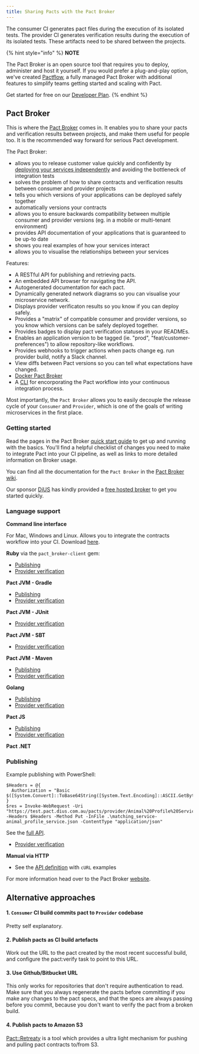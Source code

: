 ```yaml
---
title: Sharing Pacts with the Pact Broker
---
```


The consumer CI generates pact files during the execution of its isolated tests. The provider CI generates verification results during the execution of its isolated tests. These artifacts need to be shared between the projects.

{% hint style="info" %}
**NOTE**

The Pact Broker is an open source tool that requires you to deploy, administer and host it yourself. If you would prefer a plug-and-play option, we've created [Pactflow](https://pactflow.io/?utm_source=ossdocs&utm_campaign=sharing_pacts), a fully managed Pact Broker with additional features to simplify teams getting started and scaling with Pact.

Get started for free on our [Developer Plan](https://pactflow.io/pricing/?utm_source=&utm_campaign=sharing_pacts_dev_plan).
{% endhint %}

## Pact Broker

This is where the [Pact Broker](https://github.com/pact-foundation/pact_broker) comes in. It enables you to share your pacts and verification results between projects, and make them useful for people too. It is the recommended way forward for serious Pact development.

The Pact Broker:

* allows you to release customer value quickly and confidently by [deploying your services independently](http://techblog.realestate.com.au/enter-the-pact-matrix-or-how-to-decouple-the-release-cycles-of-your-microservices/) and avoiding the bottleneck of integration tests
* solves the problem of how to share contracts and verification results between consumer and provider projects
* tells you which versions of your applications can be deployed safely together
* automatically versions your contracts
* allows you to ensure backwards compatibility between multiple consumer and provider versions \(eg. in a mobile or multi-tenant environment\)
* provides API documentation of your applications that is guaranteed to be up-to date
* shows you real examples of how your services interact
* allows you to visualise the relationships between your services

Features:

* A RESTful API for publishing and retrieving pacts.
* An embedded API browser for navigating the API.
* Autogenerated documentation for each pact.
* Dynamically generated network diagrams so you can visualise your microservice network.
* Displays provider verificaton results so you know if you can deploy safely.
* Provides a "matrix" of compatible consumer and provider versions, so you know which versions can be safely deployed together.
* Provides badges to display pact verification statuses in your READMEs.
* Enables an application version to be tagged \(ie. "prod", "feat/customer-preferences"\) to allow repository-like workflows.
* Provides webhooks to trigger actions when pacts change eg. run provider build, notify a Slack channel.
* View diffs between Pact versions so you can tell what expectations have changed.
* [Docker Pact Broker](https://hub.docker.com/r/pactfoundation/pact-broker)
* A [CLI](https://github.com/pact-foundation/pact-ruby-standalone/releases) for encorporating the Pact workflow into your continuous integration process.

Most importantly, the `Pact Broker` allows you to easily decouple the release cycle of your `Consumer` and `Provider`, which is one of the goals of writing microservices in the first place.

### Getting started

Read the pages in the Pact Broker [quick start guide](./) to get up and running with the basics. You'll find a helpful checklist of changes you need to make to integrate Pact into your CI pipeline, as well as links to more detailed information on Broker usage.

You can find all the documentation for the `Pact Broker` in the [Pact Broker wiki](../pact_broker/).

Our sponsor [DiUS](https://www.dius.com.au) has kindly provided a [free hosted broker](https://pact.dius.com.au) to get you started quickly.

### Language support

**Command line interface**

For Mac, Windows and Linux. Allows you to integrate the contracts workflow into your CI. Download [here](https://github.com/pact-foundation/pact_broker-client).

**Ruby** via the `pact_broker-client` gem:

* [Publishing](https://github.com/pact-foundation/pact_broker-client#consumer)
* [Provider verification](https://github.com/pact-foundation/pact_broker-client#provider)

**Pact JVM - Gradle**

* [Publishing ](https://github.com/DiUS/pact-jvm/tree/master/provider/pact-jvm-provider-gradle#publishing-pact-files-to-a-pact-broker)
* [Provider verification](https://github.com/DiUS/pact-jvm/tree/master/provider/pact-jvm-provider-gradle#verifying-pact-files-from-a-pact-broker)

**Pact JVM - JUnit**

* [Provider verification](https://github.com/DiUS/pact-jvm/tree/master/provider/pact-jvm-provider-junit#download-pacts-from-a-pact-broker)

**Pact JVM - SBT**

* [Provider verification](https://github.com/DiUS/pact-jvm/tree/master/provider/pact-jvm-provider-sbt#verifying-pact-files-from-a-pact-broker)

**Pact JVM - Maven**

* [Publishing](https://github.com/DiUS/pact-jvm/tree/master/provider/pact-jvm-provider-maven#publishing-pact-files-to-a-pact-broker)
* [Provider verification](https://github.com/DiUS/pact-jvm/tree/master/provider/pact-jvm-provider-maven#verifying-pact-files-from-a-pact-broker)

**Golang**

* [Publishing](https://github.com/pact-foundation/pact-go/#publishing-pacts-to-a-broker-and-tagging-pacts)
* [Provider verification](https://github.com/pact-foundation/pact-go/#provider)

**Pact JS**

* [Publishing](https://github.com/pact-foundation/pact-js/#publishing-pacts-to-a-broker)
* [Provider verification](https://github.com/pact-foundation/pact-js/#provider-api-testing)

**Pact .NET**

### Publishing

Example publishing with PowerShell:

```text
$Headers = @{
  Authorization = "Basic $([System.Convert]::ToBase64String([System.Text.Encoding]::ASCII.GetBytes("dXfltyFMgNOFZAxr8io9wJ37iUpY42M:O5AIZWxelWbLvqMd8PkAVycBJh2Psyg1")))"
}
$res = Invoke-WebRequest -Uri "https://test.pact.dius.com.au/pacts/provider/Animal%20Profile%20Service/consumer/Matching%20Service/version/1.0.0" -Headers $Headers -Method Put -InFile .\matching_service-animal_profile_service.json -ContentType "application/json"
```

See the [full API](../pact_broker/publishing_and_retrieving_pacts.md).

* [Provider verification](https://github.com/SEEK-Jobs/pact-net#service-provider)

**Manual via HTTP**

* See the [API definition](../pact_broker/publishing_and_retrieving_pacts.md) with `cURL` examples

For more information head over to the Pact Broker [website](https://github.com/pact-foundation/pact_broker).

## Alternative approaches

#### 1. `Consumer` CI build commits pact to `Provider` codebase

Pretty self explanatory.

#### 2. Publish pacts as CI build artefacts

Work out the URL to the pact created by the most recent successful build, and configure the pact:verify task to point to this URL.

#### 3. Use Github/Bitbucket URL

This only works for repositories that don't require authentication to read. Make sure that you always regenerate the pacts before committing if you make any changes to the pact specs, and that the specs are always passing before you commit, because you don't want to verify the pact from a broken build.

#### 4. Publish pacts to Amazon S3

[Pact::Retreaty](https://github.com/fairfaxmedia/pact-retreaty) is a tool which provides a ultra light mechanism for pushing and pulling pact contracts to/from S3.

